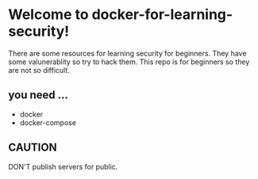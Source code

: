 # Welcome to docker-for-learning-security!

There are some resources for learning security for beginners.
They have some valunerablity so try to hack them.
This repo is for beginners so they are not so difficult.

## you need ...

* docker
* docker-compose

## CAUTION

DON'T publish servers for public.
